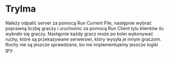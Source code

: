 # Trylma

Należy odpalić server za pomocą Run Current File, następnie wybrać poprawną liczbę graczy i uruchomic za pomocą Run Client tylu klientów ilu wybrało się graczy.
Następnie każdy gracz może po kolei wykonywać ruchy, które są przekazywane serwerowi, który wysyła je innym graczom. Ruchy nie są jeszcze sprawdzane, bo nie implementujemy jeszcze logiki gry.
